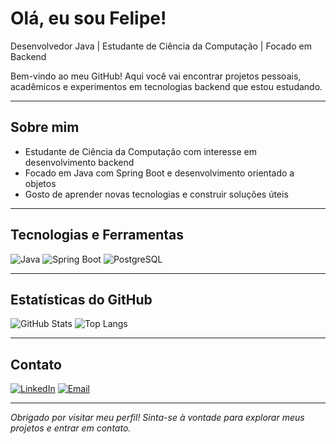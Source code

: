 # Olá, eu sou Felipe!

Desenvolvedor Java | Estudante de Ciência da Computação | Focado em Backend

Bem-vindo ao meu GitHub! Aqui você vai encontrar projetos pessoais, acadêmicos e experimentos em tecnologias backend que estou estudando.

---

## Sobre mim

- Estudante de Ciência da Computação com interesse em desenvolvimento backend
- Focado em Java com Spring Boot e desenvolvimento orientado a objetos
- Gosto de aprender novas tecnologias e construir soluções úteis

---

## Tecnologias e Ferramentas

![Java](https://img.shields.io/badge/Java-ED8B00?style=for-the-badge&logo=java&logoColor=white)
![Spring Boot](https://img.shields.io/badge/Spring%20Boot-6DB33F?style=for-the-badge&logo=spring-boot&logoColor=white)
![PostgreSQL](https://img.shields.io/badge/PostgreSQL-4169E1?style=for-the-badge&logo=postgresql&logoColor=white)

---

## Estatísticas do GitHub

![GitHub Stats](https://github-readme-stats.vercel.app/api?username=FelipeLucas16&show_icons=true&theme=gruvbox)
![Top Langs](https://github-readme-stats.vercel.app/api/top-langs/?username=FelipeLucas16&layout=compact&theme=gruvbox)

---

## Contato

[![LinkedIn](https://img.shields.io/badge/LinkedIn-blue?logo=linkedin&style=for-the-badge)](https://www.linkedin.com/in/felipe-lucas-0442a426b/)
[![Email](https://img.shields.io/badge/Email-D14836?style=for-the-badge&logo=gmail&logoColor=white)](mailto:arq.felipe.f@gmail.com)

---

*Obrigado por visitar meu perfil! Sinta-se à vontade para explorar meus projetos e entrar em contato.*
